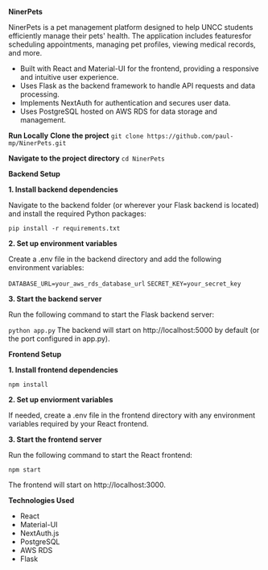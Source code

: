 **NinerPets**

NinerPets is a pet management platform designed to help UNCC students efficiently manage their pets' health. 
The application includes featuresfor scheduling appointments, managing pet profiles, viewing medical records, and more.

- Built with React and Material-UI for the frontend, providing a responsive and intuitive user experience.
- Uses Flask as the backend framework to handle API requests and data processing.
- Implements NextAuth for authentication and secures user data.
- Uses PostgreSQL hosted on AWS RDS for data storage and management.

**Run Locally**
**Clone the project**
```git clone https://github.com/paul-mp/NinerPets.git```

**Navigate to the project directory**
```cd NinerPets```

**Backend Setup**

**1. Install backend dependencies**

Navigate to the backend folder (or wherever your Flask backend is located) and install the required Python packages:

```pip install -r requirements.txt```

**2. Set up environment variables**

Create a .env file in the backend directory and add the following environment variables:

```DATABASE_URL=your_aws_rds_database_url```
```SECRET_KEY=your_secret_key```

**3. Start the backend server**

Run the following command to start the Flask backend server:

```python app.py```
The backend will start on http://localhost:5000 by default (or the port configured in app.py).

**Frontend Setup**

**1. Install frontend dependencies**
   
```npm install```

**2. Set up enviorment variables**

If needed, create a .env file in the frontend directory with any environment variables required by your React frontend.


**3. Start the frontend server**

Run the following command to start the React frontend:

```npm start```

The frontend will start on http://localhost:3000.

**Technologies Used**
- React
- Material-UI
- NextAuth.js
- PostgreSQL
- AWS RDS
- Flask
